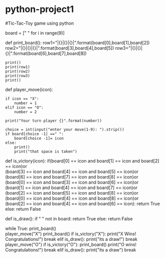 # python-project1
#Tic-Tac-Toy game using python


board = [" " for i in range(9)]

def print_board():
    row1="|{}|{}|{}|".format(board[0],board[1],board[2])
    row2="|{}|{}|{}|".format(board[3],board[4],board[5])
    row3="|{}|{}|{}|".format(board[6],board[7],board[8])

    print()
    print(row1)
    print(row2)
    print(row3)
    print()

def player_move(icon):
    
    if icon == "X":
        number = 1
    elif icon == "O":
        number = 2
        
    print("Your turn player {}".format(number))
    
    choice = int(input("enter your move(1-9): ").strip())
    if board[choice -1] ==" ":
        board[choice -1]= icon
    else:
        print()
        print("that space is taken")
        
def is_victory(icon):
    if(board[0] == icon and board[1] == icon and board[2] == icon)or\
      (board[3] == icon and board[4] == icon and board[5] == icon)or\
      (board[6] == icon and board[7] == icon and board[8] == icon)or\
      (board[0] == icon and board[3] == icon and board[6] == icon)or\
      (board[1] == icon and board[4] == icon and board[7] == icon)or\
      (board[2] == icon and board[5] == icon and board[8] == icon)or\
      (board[0] == icon and board[4] == icon and board[8] == icon)or\
      (board[2] == icon and board[4] == icon and board[6] == icon):
        return True
    else:
        return False
    
       
def is_draw():
    if " " not in board:
        return True
    else:
        return False
    

    

while True:
    print_board()   
    player_move("X")
    print_board()
    if is_victory("X"):
        print("X Wins! Congratulations!")
        break
    elif is_draw():
        print("its a draw!")
        break
    player_move("O")
    if is_victory("O"):
        print_board()
        print("O wins! Congratulations!")
        break
    elif is_draw():
        print("its a draw")
        break
    

